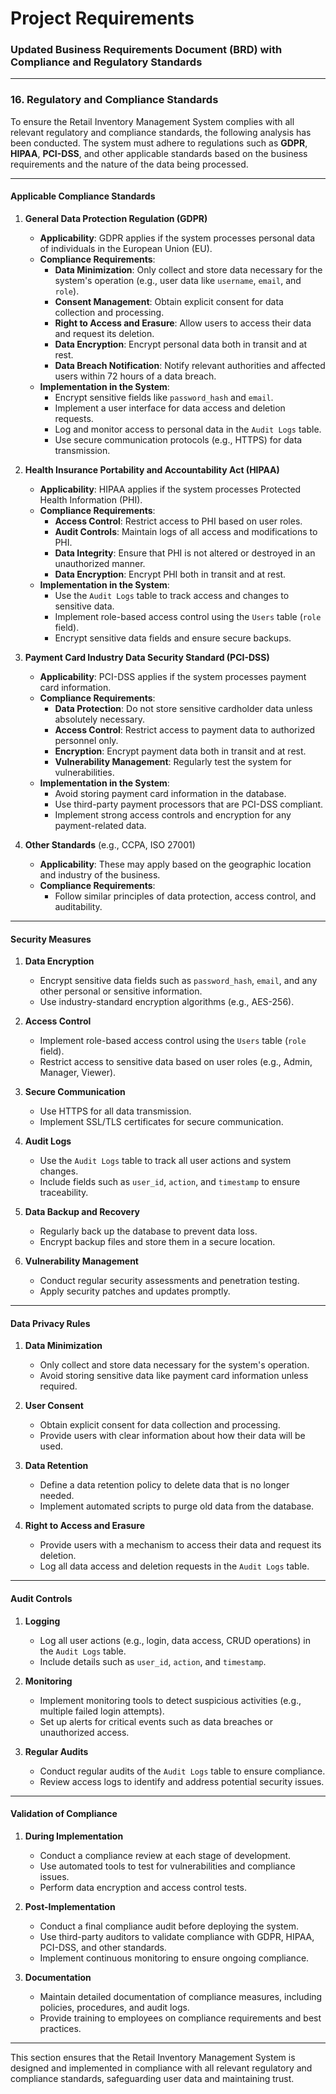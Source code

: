 # Project Requirements

### Updated Business Requirements Document (BRD) with Compliance and Regulatory Standards

---

### 16. **Regulatory and Compliance Standards**

To ensure the Retail Inventory Management System complies with all relevant regulatory and compliance standards, the following analysis has been conducted. The system must adhere to regulations such as **GDPR**, **HIPAA**, **PCI-DSS**, and other applicable standards based on the business requirements and the nature of the data being processed.

---

#### **Applicable Compliance Standards**

1. **General Data Protection Regulation (GDPR)**  
   - **Applicability**: GDPR applies if the system processes personal data of individuals in the European Union (EU).  
   - **Compliance Requirements**:  
     - **Data Minimization**: Only collect and store data necessary for the system's operation (e.g., user data like `username`, `email`, and `role`).  
     - **Consent Management**: Obtain explicit consent for data collection and processing.  
     - **Right to Access and Erasure**: Allow users to access their data and request its deletion.  
     - **Data Encryption**: Encrypt personal data both in transit and at rest.  
     - **Data Breach Notification**: Notify relevant authorities and affected users within 72 hours of a data breach.  
   - **Implementation in the System**:  
     - Encrypt sensitive fields like `password_hash` and `email`.  
     - Implement a user interface for data access and deletion requests.  
     - Log and monitor access to personal data in the `Audit Logs` table.  
     - Use secure communication protocols (e.g., HTTPS) for data transmission.  

2. **Health Insurance Portability and Accountability Act (HIPAA)**  
   - **Applicability**: HIPAA applies if the system processes Protected Health Information (PHI).  
   - **Compliance Requirements**:  
     - **Access Control**: Restrict access to PHI based on user roles.  
     - **Audit Controls**: Maintain logs of all access and modifications to PHI.  
     - **Data Integrity**: Ensure that PHI is not altered or destroyed in an unauthorized manner.  
     - **Data Encryption**: Encrypt PHI both in transit and at rest.  
   - **Implementation in the System**:  
     - Use the `Audit Logs` table to track access and changes to sensitive data.  
     - Implement role-based access control using the `Users` table (`role` field).  
     - Encrypt sensitive data fields and ensure secure backups.  

3. **Payment Card Industry Data Security Standard (PCI-DSS)**  
   - **Applicability**: PCI-DSS applies if the system processes payment card information.  
   - **Compliance Requirements**:  
     - **Data Protection**: Do not store sensitive cardholder data unless absolutely necessary.  
     - **Access Control**: Restrict access to payment data to authorized personnel only.  
     - **Encryption**: Encrypt payment data both in transit and at rest.  
     - **Vulnerability Management**: Regularly test the system for vulnerabilities.  
   - **Implementation in the System**:  
     - Avoid storing payment card information in the database.  
     - Use third-party payment processors that are PCI-DSS compliant.  
     - Implement strong access controls and encryption for any payment-related data.  

4. **Other Standards** (e.g., CCPA, ISO 27001)  
   - **Applicability**: These may apply based on the geographic location and industry of the business.  
   - **Compliance Requirements**:  
     - Follow similar principles of data protection, access control, and auditability.  

---

#### **Security Measures**

1. **Data Encryption**  
   - Encrypt sensitive data fields such as `password_hash`, `email`, and any other personal or sensitive information.  
   - Use industry-standard encryption algorithms (e.g., AES-256).  

2. **Access Control**  
   - Implement role-based access control using the `Users` table (`role` field).  
   - Restrict access to sensitive data based on user roles (e.g., Admin, Manager, Viewer).  

3. **Secure Communication**  
   - Use HTTPS for all data transmission.  
   - Implement SSL/TLS certificates for secure communication.  

4. **Audit Logs**  
   - Use the `Audit Logs` table to track all user actions and system changes.  
   - Include fields such as `user_id`, `action`, and `timestamp` to ensure traceability.  

5. **Data Backup and Recovery**  
   - Regularly back up the database to prevent data loss.  
   - Encrypt backup files and store them in a secure location.  

6. **Vulnerability Management**  
   - Conduct regular security assessments and penetration testing.  
   - Apply security patches and updates promptly.  

---

#### **Data Privacy Rules**

1. **Data Minimization**  
   - Only collect and store data necessary for the system's operation.  
   - Avoid storing sensitive data like payment card information unless required.  

2. **User Consent**  
   - Obtain explicit consent for data collection and processing.  
   - Provide users with clear information about how their data will be used.  

3. **Data Retention**  
   - Define a data retention policy to delete data that is no longer needed.  
   - Implement automated scripts to purge old data from the database.  

4. **Right to Access and Erasure**  
   - Provide users with a mechanism to access their data and request its deletion.  
   - Log all data access and deletion requests in the `Audit Logs` table.  

---

#### **Audit Controls**

1. **Logging**  
   - Log all user actions (e.g., login, data access, CRUD operations) in the `Audit Logs` table.  
   - Include details such as `user_id`, `action`, and `timestamp`.  

2. **Monitoring**  
   - Implement monitoring tools to detect suspicious activities (e.g., multiple failed login attempts).  
   - Set up alerts for critical events such as data breaches or unauthorized access.  

3. **Regular Audits**  
   - Conduct regular audits of the `Audit Logs` table to ensure compliance.  
   - Review access logs to identify and address potential security issues.  

---

#### **Validation of Compliance**

1. **During Implementation**  
   - Conduct a compliance review at each stage of development.  
   - Use automated tools to test for vulnerabilities and compliance issues.  
   - Perform data encryption and access control tests.  

2. **Post-Implementation**  
   - Conduct a final compliance audit before deploying the system.  
   - Use third-party auditors to validate compliance with GDPR, HIPAA, PCI-DSS, and other standards.  
   - Implement continuous monitoring to ensure ongoing compliance.  

3. **Documentation**  
   - Maintain detailed documentation of compliance measures, including policies, procedures, and audit logs.  
   - Provide training to employees on compliance requirements and best practices.  

---

This section ensures that the Retail Inventory Management System is designed and implemented in compliance with all relevant regulatory and compliance standards, safeguarding user data and maintaining trust.